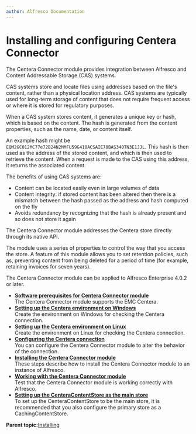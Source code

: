 ```yaml
---
author: Alfresco Documentation
---
```


# Installing and configuring Centera Connector

The Centera Connector module provides integration between Alfresco and Content Addressable Storage \(CAS\) systems.

CAS systems store and locate files using addresses based on the file's content, rather than a physical location address. CAS systems are typically used for long-term storage of content that does not require frequent access or where it is stored for regulatory purposes.

When a CAS system stores content, it generates a unique key or hash, which is based on the content. The hash is generated from the content properties, such as the name, date, or content itself.

An example hash might be `EQM2GC012MC77e72B24N2MMFU59G418ACSAIE70BAS340TN3E1JJL`. This hash is then used as the address of the stored content, and which is then used to retrieve the content. When a request is made to the CAS using this address, it returns the associated content.

The benefits of using CAS systems are:

-   Content can be located easily even in large volumes of data
-   Content integrity: if stored content has been altered then there is a mismatch between the hash passed as the address and hash computed on the fly
-   Avoids redundancy by recognizing that the hash is already present and so does not store it again

The Centera Connector module addresses the Centera store directly through its native API.

The module uses a series of properties to control the way that you access the store. A feature of this module allows you to set retention policies, such as, preventing content from being deleted for a period of time \(for example, retaining invoices for seven years\).

The Centera Connector module can be applied to Alfresco Enterprise 4.0.2 or later.

-   **[Software prerequisites for Centera Connector module](../concepts/centera-required-software.md)**  
The Centera Connector module supports the EMC Centera.
-   **[Setting up the Centera environment on Windows](../tasks/centera-setup-windows.md)**  
Create the environment on Windows for checking the Centera connection.
-   **[Setting up the Centera environment on Linux](../tasks/centera-setup-linux.md)**  
Create the environment on Linux for checking the Centera connection.
-   **[Configuring the Centera connection](../tasks/centera-connection-config.md)**  
You can configure the Centera Connector module to alter the behavior of the connection.
-   **[Installing the Centera Connector module](../tasks/centera-install-amp.md)**  
These steps describe how to install the Centera Connector module to an instance of Alfresco.
-   **[Working with the Centera Connector module](../tasks/centera-connector-module-test.md)**  
Test that the Centera Connector module is working correctly with Alfresco.
-   **[Setting up the CenteraContentStore as the main store](../tasks/centera-contentstore-primary.md)**  
To set up the CenteraContentStore to be the main store, it is recommended that you also configure the primary store as a CachingContentStore.

**Parent topic:**[Installing](../concepts/master-ch-install.md)

